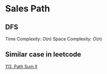 # Sales Path

## DFS

Time Complexity: $O(n)$
Space Complexity: $O(n)$

## Similar case in leetcode

[113. Path Sum II](https://leetcode.com/problems/path-sum-ii/)